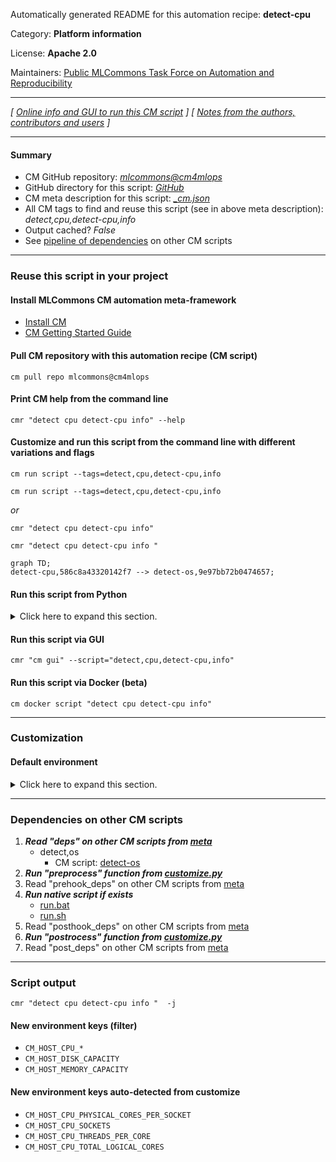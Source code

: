Automatically generated README for this automation recipe: **detect-cpu**

Category: **Platform information**

License: **Apache 2.0**

Maintainers: [Public MLCommons Task Force on Automation and Reproducibility](https://github.com/mlcommons/ck/blob/master/docs/taskforce.md)

---
*[ [Online info and GUI to run this CM script](https://access.cknowledge.org/playground/?action=scripts&name=detect-cpu,586c8a43320142f7) ] [ [Notes from the authors, contributors and users](README-extra.md) ]*

---
#### Summary

* CM GitHub repository: *[mlcommons@cm4mlops](https://github.com/mlcommons/cm4mlops/tree/dev)*
* GitHub directory for this script: *[GitHub](https://github.com/mlcommons/cm4mlops/tree/dev/script/detect-cpu)*
* CM meta description for this script: *[_cm.json](_cm.json)*
* All CM tags to find and reuse this script (see in above meta description): *detect,cpu,detect-cpu,info*
* Output cached? *False*
* See [pipeline of dependencies](#dependencies-on-other-cm-scripts) on other CM scripts


---
### Reuse this script in your project

#### Install MLCommons CM automation meta-framework

* [Install CM](https://access.cknowledge.org/playground/?action=install)
* [CM Getting Started Guide](https://github.com/mlcommons/ck/blob/master/docs/getting-started.md)

#### Pull CM repository with this automation recipe (CM script)

```cm pull repo mlcommons@cm4mlops```

#### Print CM help from the command line

````cmr "detect cpu detect-cpu info" --help````

#### Customize and run this script from the command line with different variations and flags

`cm run script --tags=detect,cpu,detect-cpu,info`

`cm run script --tags=detect,cpu,detect-cpu,info `

*or*

`cmr "detect cpu detect-cpu info"`

`cmr "detect cpu detect-cpu info " `


```mermaid
graph TD;
detect-cpu,586c8a43320142f7 --> detect-os,9e97bb72b0474657;
```

#### Run this script from Python

<details>
<summary>Click here to expand this section.</summary>

```python

import cmind

r = cmind.access({'action':'run'
                  'automation':'script',
                  'tags':'detect,cpu,detect-cpu,info'
                  'out':'con',
                  ...
                  (other input keys for this script)
                  ...
                 })

if r['return']>0:
    print (r['error'])

```

</details>


#### Run this script via GUI

```cmr "cm gui" --script="detect,cpu,detect-cpu,info"```

#### Run this script via Docker (beta)

`cm docker script "detect cpu detect-cpu info" `

___
### Customization

#### Default environment

<details>
<summary>Click here to expand this section.</summary>

These keys can be updated via `--env.KEY=VALUE` or `env` dictionary in `@input.json` or using script flags.


</details>

___
### Dependencies on other CM scripts


  1. ***Read "deps" on other CM scripts from [meta](https://github.com/mlcommons/cm4mlops/tree/dev/script/detect-cpu/_cm.json)***
     * detect,os
       - CM script: [detect-os](https://github.com/mlcommons/cm4mlops/tree/master/script/detect-os)
  1. ***Run "preprocess" function from [customize.py](https://github.com/mlcommons/cm4mlops/tree/dev/script/detect-cpu/customize.py)***
  1. Read "prehook_deps" on other CM scripts from [meta](https://github.com/mlcommons/cm4mlops/tree/dev/script/detect-cpu/_cm.json)
  1. ***Run native script if exists***
     * [run.bat](https://github.com/mlcommons/cm4mlops/tree/dev/script/detect-cpu/run.bat)
     * [run.sh](https://github.com/mlcommons/cm4mlops/tree/dev/script/detect-cpu/run.sh)
  1. Read "posthook_deps" on other CM scripts from [meta](https://github.com/mlcommons/cm4mlops/tree/dev/script/detect-cpu/_cm.json)
  1. ***Run "postrocess" function from [customize.py](https://github.com/mlcommons/cm4mlops/tree/dev/script/detect-cpu/customize.py)***
  1. Read "post_deps" on other CM scripts from [meta](https://github.com/mlcommons/cm4mlops/tree/dev/script/detect-cpu/_cm.json)

___
### Script output
`cmr "detect cpu detect-cpu info "  -j`
#### New environment keys (filter)

* `CM_HOST_CPU_*`
* `CM_HOST_DISK_CAPACITY`
* `CM_HOST_MEMORY_CAPACITY`
#### New environment keys auto-detected from customize

* `CM_HOST_CPU_PHYSICAL_CORES_PER_SOCKET`
* `CM_HOST_CPU_SOCKETS`
* `CM_HOST_CPU_THREADS_PER_CORE`
* `CM_HOST_CPU_TOTAL_LOGICAL_CORES`
